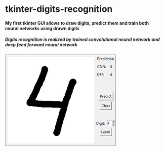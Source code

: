 # tkinter-digits-recognition
#### My first tkinter GUI allows to draw digits, predict them and train both neural networks using drawn digits
##### Digits recognition is realized by trained convolutional neural network and deep feed forward neural network

![alt text](img/show.png "Window screen")
